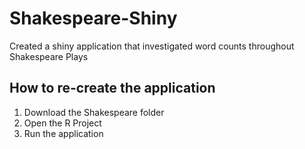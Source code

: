 # Shakespeare-Shiny
Created a shiny application that investigated word counts throughout Shakespeare Plays

## How to re-create the application
1. Download the Shakespeare folder
2. Open the R Project
3. Run the application
